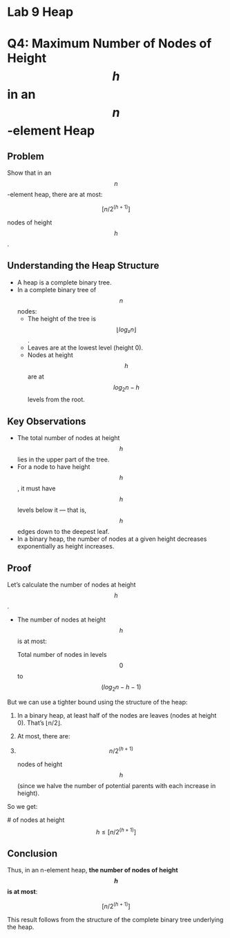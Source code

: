 # Lab 9 Heap








# Q4: Maximum Number of Nodes of Height $$h$$ in an $$n$$ -element Heap

## Problem
Show that in an $$n$$-element heap, there are at most:

$$
[n / 2^{(h+1)}]
$$

nodes of height $$h$$.

## Understanding the Heap Structure

- A heap is a complete binary tree.
- In a complete binary tree of $$n$$ nodes:
  - The height of the tree is $$⌊log₂ n⌋$$.
  - Leaves are at the lowest level (height 0).
  - Nodes at height $$h$$ are at $$log_{2} n - h$$ levels from the root.

## Key Observations

- The total number of nodes at height $$h$$ lies in the upper part of the tree.
- For a node to have height $$h$$, it must have $$h$$ levels below it — that is, $$h$$ edges down to the deepest leaf.
- In a binary heap, the number of nodes at a given height decreases exponentially as height increases.

## Proof

Let’s calculate the number of nodes at height $$h$$.

- The number of nodes at height $$h$$ is at most:

  Total number of nodes in levels $$0$$ to $$(log_{2} n − h − 1)$$


But we can use a tighter bound using the structure of the heap:

1. In a binary heap, at least half of the nodes are leaves (nodes at height 0). That’s ⌊n/2⌋.
2. At most, there are:
3. $$n / 2^{(h+1)}$$

   nodes of height $$h$$ (since we halve the number of potential parents with each increase in height).

So we get:

\# of nodes at height $$h ≤[n / 2^{(h+1)}]$$


## Conclusion

Thus, in an n-element heap, **the number of nodes of height $$h$$ is at most**:

$$
[n / 2^{(h+1)}]
$$

This result follows from the structure of the complete binary tree underlying the heap.
